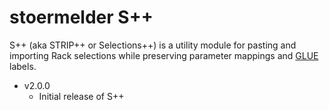 # stoermelder S++

S++ (aka STRIP++ or Selections++) is a utility module for pasting and importing Rack selections while preserving parameter mappings and [GLUE](Glue.md) labels.

- v2.0.0
    - Initial release of S++